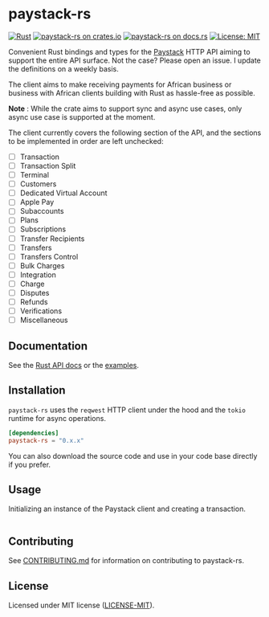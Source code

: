 # paystack-rs

[![Rust](https://github.com/morukele/paystack-rs/actions/workflows/rust.yml/badge.svg?branch=main)](https://github.com/morukele/paystack-rs/actions/workflows/rust.yml)
[![paystack-rs on crates.io](https://img.shields.io/crates/v/paystack-rs.svg)](https://crates.io/crates/paystack-rs)
[![paystack-rs  on docs.rs](https://docs.rs/paystack-rs/badge.svg)](https://docs.rs/paystack-rs)
[![License: MIT](https://img.shields.io/badge/License-MIT-yellow.svg)](https://opensource.org/licenses/MIT)

Convenient Rust bindings and types for the [Paystack](https://paystack.com) HTTP API aiming to support the entire API surface. Not the case? Please open an issue. I update the definitions on a weekly basis.

The client aims to make receiving payments for African business or business with African clients building with Rust as hassle-free as possible.

**Note** : While the crate aims to support sync and async use cases, only async use case is supported at the moment.

The client currently covers the following section of the API, and the sections to be implemented in order are left unchecked:

- [ ] Transaction
- [ ] Transaction Split
- [ ] Terminal
- [ ] Customers
- [ ] Dedicated Virtual Account
- [ ] Apple Pay
- [ ] Subaccounts
- [ ] Plans
- [ ] Subscriptions
- [ ] Transfer Recipients
- [ ] Transfers
- [ ] Transfers Control
- [ ] Bulk Charges
- [ ] Integration
- [ ] Charge
- [ ] Disputes
- [ ] Refunds
- [ ] Verifications
- [ ] Miscellaneous

## Documentation

See the [Rust API docs](https://docs.rs/paystack-rs) or the [examples](/examples).

## Installation

`paystack-rs` uses the `reqwest` HTTP client under the hood and the `tokio` runtime for async operations.

```toml
[dependencies]
paystack-rs = "0.x.x"
```

You can also download the source code and use in your code base directly if you prefer.

## Usage

Initializing an instance of the Paystack client and creating a transaction.

```rust

```

## Contributing

See [CONTRIBUTING.md](/CONTRIBUTING.md) for information on contributing to paystack-rs.

## License

Licensed under MIT license ([LICENSE-MIT](/LICENSE-MIT)).

